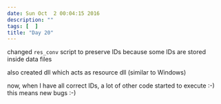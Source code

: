```yaml
---
date: Sun Oct  2 00:04:15 2016
description: ""
tags: [  ]
title: "Day 20"
---
```

changed `res_conv` script to preserve IDs because some IDs are stored inside data files

also created dll which acts as resource dll (similar to Windows)

now, when I have all correct IDs, a lot of other code started to execute :-) this means new bugs :-)

